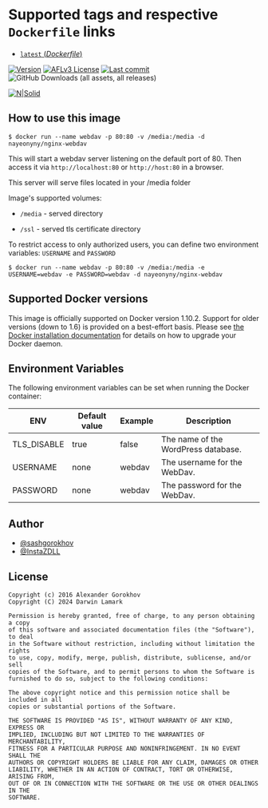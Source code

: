 # Supported tags and respective `Dockerfile` links

- [`latest` (*Dockerfile*)](https://github.com/InstaZDLL/docker-nginx-webdav/blob/master/Dockerfile)

[![Version](https://img.shields.io/github/v/release/InstaZDLL/docker-nginx-webdav?style=for-the-badge)](https://github.com/InstaZDLL/docker-nginx-webdav/releases)
[![AFLv3 License](https://img.shields.io/github/license/InstaZDLL/docker-nginx-webdav?logo=e&style=for-the-badge)](https://opensource.org/license/afl-3-0-php)
[![Last commit](https://img.shields.io/github/last-commit/InstaZDLL/docker-nginx-webdav?style=for-the-badge)](https://github.com/InstaZDLL/docker-nginx-webdav/commits/main)
![GitHub Downloads (all assets, all releases)](https://img.shields.io/github/downloads/InstaZDLL/docker-nginx-webdav/total?style=for-the-badge&color=%230080ff)

[![N|Solid](https://cldup.com/dTxpPi9lDf.thumb.png)](https://nodesource.com/products/nsolid)

## How to use this image

```console
$ docker run --name webdav -p 80:80 -v /media:/media -d nayeonyny/nginx-webdav
```

This will start a webdav server listening on the default port of 80.
Then access it via `http://localhost:80` or `http://host:80` in a browser.

This server will serve files located in your /media folder

Image's supported volumes:

- `/media` - served directory

- `/ssl` - served tls certificate directory

To restrict access to only authorized users, you can define two environment variables: `USERNAME` and `PASSWORD`

```console
$ docker run --name webdav -p 80:80 -v /media:/media -e USERNAME=webdav -e PASSWORD=webdav -d nayeonyny/nginx-webdav
```

## Supported Docker versions

This image is officially supported on Docker version 1.10.2.
Support for older versions (down to 1.6) is provided on a best-effort basis.
Please see [the Docker installation documentation](https://docs.docker.com/installation/) for details on how to upgrade your Docker daemon.

## Environment Variables

The following environment variables can be set when running the Docker container:

| ENV            | Default value | Example | Description                                                   |
| -------------- | ------------- | ------- | ------------------------------------------------------------- |
| TLS\_DISABLE   | true          | false   | The name of the WordPress database.                           |
| USERNAME       | none          | webdav  | The username for the WebDav.                                  |
| PASSWORD       | none          | webdav  | The password for the WebDav.                                  |

## Author

- [@sashgorokhov](https://github.com/sashgorokhov)
- [@InstaZDLL](https://github.com/InstaZDLL)

## License

```text
Copyright (c) 2016 Alexander Gorokhov
Copyright (C) 2024 Darwin Lamark

Permission is hereby granted, free of charge, to any person obtaining a copy
of this software and associated documentation files (the "Software"), to deal
in the Software without restriction, including without limitation the rights
to use, copy, modify, merge, publish, distribute, sublicense, and/or sell
copies of the Software, and to permit persons to whom the Software is
furnished to do so, subject to the following conditions:

The above copyright notice and this permission notice shall be included in all
copies or substantial portions of the Software.

THE SOFTWARE IS PROVIDED "AS IS", WITHOUT WARRANTY OF ANY KIND, EXPRESS OR
IMPLIED, INCLUDING BUT NOT LIMITED TO THE WARRANTIES OF MERCHANTABILITY,
FITNESS FOR A PARTICULAR PURPOSE AND NONINFRINGEMENT. IN NO EVENT SHALL THE
AUTHORS OR COPYRIGHT HOLDERS BE LIABLE FOR ANY CLAIM, DAMAGES OR OTHER
LIABILITY, WHETHER IN AN ACTION OF CONTRACT, TORT OR OTHERWISE, ARISING FROM,
OUT OF OR IN CONNECTION WITH THE SOFTWARE OR THE USE OR OTHER DEALINGS IN THE
SOFTWARE.
```

[//]: # (These are reference links used in the body of this note and get stripped out when the markdown processor does its job. There is no need to format nicely because it shouldn't be seen. Thanks SO - http://stackoverflow.com/questions/4823468/store-comments-in-markdown-syntax)

   [dill]: <https://github.com/joemccann/dillinger>
   [git-repo-url]: <https://github.com/joemccann/dillinger.git>
   [john gruber]: <http://daringfireball.net>
   [df1]: <http://daringfireball.net/projects/markdown/>
   [markdown-it]: <https://github.com/markdown-it/markdown-it>
   [Ace Editor]: <http://ace.ajax.org>
   [node.js]: <http://nodejs.org>
   [Twitter Bootstrap]: <http://twitter.github.com/bootstrap/>
   [jQuery]: <http://jquery.com>
   [@tjholowaychuk]: <http://twitter.com/tjholowaychuk>
   [express]: <http://expressjs.com>
   [AngularJS]: <http://angularjs.org>
   [Gulp]: <http://gulpjs.com>

   [PlDb]: <https://github.com/joemccann/dillinger/tree/master/plugins/dropbox/README.md>
   [PlGh]: <https://github.com/joemccann/dillinger/tree/master/plugins/github/README.md>
   [PlGd]: <https://github.com/joemccann/dillinger/tree/master/plugins/googledrive/README.md>
   [PlOd]: <https://github.com/joemccann/dillinger/tree/master/plugins/onedrive/README.md>
   [PlMe]: <https://github.com/joemccann/dillinger/tree/master/plugins/medium/README.md>
   [PlGa]: <https://github.com/RahulHP/dillinger/blob/master/plugins/googleanalytics/README.md>